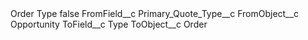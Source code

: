 <?xml version="1.0" encoding="UTF-8"?>
<CustomMetadata xmlns="http://soap.sforce.com/2006/04/metadata" xmlns:xsi="http://www.w3.org/2001/XMLSchema-instance" xmlns:xsd="http://www.w3.org/2001/XMLSchema">
    <label>Order Type</label>
    <protected>false</protected>
    <values>
        <field>FromField__c</field>
        <value xsi:type="xsd:string">Primary_Quote_Type__c</value>
    </values>
    <values>
        <field>FromObject__c</field>
        <value xsi:type="xsd:string">Opportunity</value>
    </values>
    <values>
        <field>ToField__c</field>
        <value xsi:type="xsd:string">Type</value>
    </values>
    <values>
        <field>ToObject__c</field>
        <value xsi:type="xsd:string">Order</value>
    </values>
</CustomMetadata>
